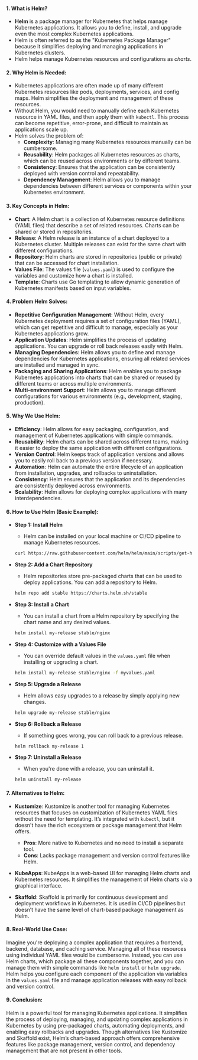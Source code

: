 #### 1. **What is Helm?**
   - **Helm** is a package manager for Kubernetes that helps manage Kubernetes applications. It allows you to define, install, and upgrade even the most complex Kubernetes applications.
   - Helm is often referred to as the "Kubernetes Package Manager" because it simplifies deploying and managing applications in Kubernetes clusters.
   - Helm helps manage Kubernetes resources and configurations as *charts*.

#### 2. **Why Helm is Needed:**
   - Kubernetes applications are often made up of many different Kubernetes resources like pods, deployments, services, and config maps. Helm simplifies the deployment and management of these resources.
   - Without Helm, you would need to manually define each Kubernetes resource in YAML files, and then apply them with `kubectl`. This process can become repetitive, error-prone, and difficult to maintain as applications scale up.
   - Helm solves the problem of:
     - **Complexity**: Managing many Kubernetes resources manually can be cumbersome.
     - **Reusability**: Helm packages all Kubernetes resources as charts, which can be reused across environments or by different teams.
     - **Consistency**: Ensures that the application can be consistently deployed with version control and repeatability.
     - **Dependency Management**: Helm allows you to manage dependencies between different services or components within your Kubernetes environment.
  
#### 3. **Key Concepts in Helm:**
   - **Chart**: A Helm chart is a collection of Kubernetes resource definitions (YAML files) that describe a set of related resources. Charts can be shared or stored in repositories.
   - **Release**: A Helm release is an instance of a chart deployed to a Kubernetes cluster. Multiple releases can exist for the same chart with different configurations.
   - **Repository**: Helm charts are stored in repositories (public or private) that can be accessed for chart installation.
   - **Values File**: The values file (`values.yaml`) is used to configure the variables and customize how a chart is installed.
   - **Template**: Charts use Go templating to allow dynamic generation of Kubernetes manifests based on input variables.

#### 4. **Problem Helm Solves:**
   - **Repetitive Configuration Management**: Without Helm, every Kubernetes deployment requires a set of configuration files (YAML), which can get repetitive and difficult to manage, especially as your Kubernetes applications grow.
   - **Application Updates**: Helm simplifies the process of updating applications. You can upgrade or roll back releases easily with Helm.
   - **Managing Dependencies**: Helm allows you to define and manage dependencies for Kubernetes applications, ensuring all related services are installed and managed in sync.
   - **Packaging and Sharing Applications**: Helm enables you to package Kubernetes applications into charts that can be shared or reused by different teams or across multiple environments.
   - **Multi-environment Support**: Helm allows you to manage different configurations for various environments (e.g., development, staging, production).

#### 5. **Why We Use Helm:**
   - **Efficiency**: Helm allows for easy packaging, configuration, and management of Kubernetes applications with simple commands.
   - **Reusability**: Helm charts can be shared across different teams, making it easier to deploy the same application with different configurations.
   - **Version Control**: Helm keeps track of application versions and allows you to easily roll back to a previous version if necessary.
   - **Automation**: Helm can automate the entire lifecycle of an application from installation, upgrades, and rollbacks to uninstallation.
   - **Consistency**: Helm ensures that the application and its dependencies are consistently deployed across environments.
   - **Scalability**: Helm allows for deploying complex applications with many interdependencies.

#### 6. **How to Use Helm (Basic Example):**
   - **Step 1: Install Helm**
     - Helm can be installed on your local machine or CI/CD pipeline to manage Kubernetes resources.
     ```bash
     curl https://raw.githubusercontent.com/helm/helm/main/scripts/get-helm-3 | bash
     ```

   - **Step 2: Add a Chart Repository**
     - Helm repositories store pre-packaged charts that can be used to deploy applications. You can add a repository to Helm.
     ```bash
     helm repo add stable https://charts.helm.sh/stable
     ```

   - **Step 3: Install a Chart**
     - You can install a chart from a Helm repository by specifying the chart name and any desired values.
     ```bash
     helm install my-release stable/nginx
     ```

   - **Step 4: Customize with a Values File**
     - You can override default values in the `values.yaml` file when installing or upgrading a chart.
     ```bash
     helm install my-release stable/nginx -f myvalues.yaml
     ```

   - **Step 5: Upgrade a Release**
     - Helm allows easy upgrades to a release by simply applying new changes.
     ```bash
     helm upgrade my-release stable/nginx
     ```

   - **Step 6: Rollback a Release**
     - If something goes wrong, you can roll back to a previous release.
     ```bash
     helm rollback my-release 1
     ```

   - **Step 7: Uninstall a Release**
     - When you're done with a release, you can uninstall it.
     ```bash
     helm uninstall my-release
     ```

#### 7. **Alternatives to Helm:**
   - **Kustomize**: Kustomize is another tool for managing Kubernetes resources that focuses on customization of Kubernetes YAML files without the need for templating. It’s integrated with `kubectl`, but it doesn't have the rich ecosystem or package management that Helm offers.
     - **Pros**: More native to Kubernetes and no need to install a separate tool.
     - **Cons**: Lacks package management and version control features like Helm.
   
   - **KubeApps**: KubeApps is a web-based UI for managing Helm charts and Kubernetes resources. It simplifies the management of Helm charts via a graphical interface.
   
   - **Skaffold**: Skaffold is primarily for continuous development and deployment workflows in Kubernetes. It is used in CI/CD pipelines but doesn’t have the same level of chart-based package management as Helm.

#### 8. **Real-World Use Case:**
   Imagine you're deploying a complex application that requires a frontend, backend, database, and caching service. Managing all of these resources using individual YAML files would be cumbersome. Instead, you can use Helm charts, which package all these components together, and you can manage them with simple commands like `helm install` or `helm upgrade`. Helm helps you configure each component of the application via variables in the `values.yaml` file and manage application releases with easy rollback and version control.

#### 9. **Conclusion:**
   Helm is a powerful tool for managing Kubernetes applications. It simplifies the process of deploying, managing, and updating complex applications in Kubernetes by using pre-packaged charts, automating deployments, and enabling easy rollbacks and upgrades. Though alternatives like Kustomize and Skaffold exist, Helm’s chart-based approach offers comprehensive features like package management, version control, and dependency management that are not present in other tools.
